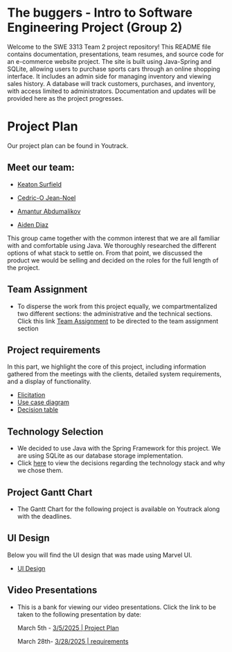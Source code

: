 # **The buggers - Intro to Software Engineering Project (Group 2)**

Welcome to the SWE 3313 Team 2 project repository! This README file contains documentation, presentations, team resumes, and source code for an e-commerce website project. The site is built using Java-Spring and SQLite, allowing users to purchase sports cars through an online shopping interface. It includes an admin side for managing inventory and viewing sales history. A database will track customers, purchases, and inventory, with access limited to administrators. Documentation and updates will be provided here as the project progresses.



# **Project Plan**
Our project plan can be found in Youtrack.

## Meet our team: 
 - [Keaton Surfield](/Resumes/Keaton_Resume.md)


 - [Cedric-O Jean-Noel](/Resumes/Cedric_Resume.md)


 - [Amantur Abdumalikov](/Resumes/Amantur_Resume.md)


 - [Aiden Diaz](/Resumes/Aiden_Resume.md)

   
This group came together with the common interest that we are all familiar with and comfortable using Java.
We thoroughly researched the different options of what stack to settle on. 
From that point, we discussed the product we would be selling and decided on the roles for the full length of the
project.
## Team Assignment


- To disperse the work from this project equally, we compartmentalized two different sections: the administrative and the technical sections. Click this link [Team Assignment](Team_Assignments.md) to be directed to the team assignment section

## **Project requirements**

In this part, we highlight the core of this project, including information gathered from the meetings with the clients, detailed system requirements, and a display of functionality.
- [Elicitation ](Requirements_Elicitation.md)
- [Use case diagram](UseCase_Diagram.md)
- [Decision table](Decision_Tables.md)


## **Technology Selection**


- We decided to use Java with the Spring Framework for this project. We are using SQLite as our database storage implementation.
- Click [here](/Technology_Requirements.md) to view the decisions regarding the technology stack and why we chose them.

## **Project Gantt Chart**
- The Gantt Chart for the following project is available on Youtrack along with the deadlines.

## **UI Design** 
 Below you will find the UI design that was made using Marvel UI.
- [UI Design](https://marvelapp.com/prototype/1c0e25bj) 

## **Video Presentations**
- This is a bank for viewing our video presentations. Click the link to be taken to the following presentation by date:

  March 5th - [3/5/2025 | Project Plan](https://drive.google.com/file/d/1vihgnnPd1iwCRjwvhvswsGPNx3Gf1c9d/view?usp=sharing)


  March 28th- [3/28/2025 | requirements]()


